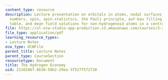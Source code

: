 ```yaml
---
content_type: resource
description: Lecture presentation on orbitals in atoms, nodal surfaces, good quantum
  numbers, spin, spin-statistics, the Pauli principle, auf-bau filling of the periodic
  table, and mean field solutions for non-hydrogenoid atoms in a central potential.
file: https://ol-ocw-studio-app-production.s3.amazonaws.com/courses/3-23-electrical-optical-and-magnetic-properties-of-materials-fall-2007/213d246f8b3850b229ea3f527f572720_clean5.pdf
file_type: application/pdf
learning_resource_types:
- Lecture Notes
ocw_type: OCWFile
parent_title: Lecture Notes
parent_type: CourseSection
resourcetype: Document
title: The Hydrogen Economy
uid: 213d246f-8b38-50b2-29ea-3f527f572720
---
```

